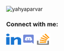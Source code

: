 <p align="left"> <img src="https://komarev.com/ghpvc/?username=yahyaparvar&label=Profile%20views&color=0e75b6&style=flat" alt="yahyaparvar" /> </p>

<h3 align="left">Connect with me:</h3>
<p align="left">
<a href="https://linkedin.com/in/https://www.linkedin.com/in/yahya-parvar-22b6591ba" target="blank"><img align="center" src="https://raw.githubusercontent.com/teamedwardforever/Readme-Generator/71f25dd8b98329b168142a6b782a107b75eab178/svg/Social/linked-in-alt.svg" alt="https://www.linkedin.com/in/yahya-parvar-22b6591ba" height="30" width="40" /></a><a href="https://discord.gg/wobbly_g" target="blank"><img align="center" src="https://raw.githubusercontent.com/teamedwardforever/Readme-Generator/71f25dd8b98329b168142a6b782a107b75eab178/svg/Social/discord.svg" alt="yaya6281" height="30" width="40" /></a><a href="https://stackoverflow.com/users/14271110/yaya" target="blank"><img align="center" src="https://raw.githubusercontent.com/teamedwardforever/Readme-Generator/71f25dd8b98329b168142a6b782a107b75eab178/svg/Social/stack-overflow.svg" alt="https://stackoverflow.com/users/14271110/yaya" height="30" width="40" /></a></p>
